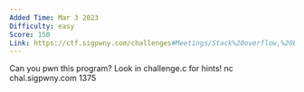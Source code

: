 ```yaml
---
Added Time: Mar 3 2023
Difficulty: easy
Score: 150
Link: https://ctf.sigpwny.com/challenges#Meetings/Stack%20overflow,%20but%20specific-687
---
```

Can you pwn this program? Look in challenge.c for hints!
nc chal.sigpwny.com 1375
